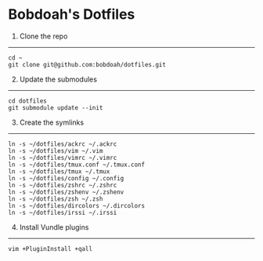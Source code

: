 Bobdoah's Dotfiles
==================

1. Clone the repo
-----------------
    cd ~
    git clone git@github.com:bobdoah/dotfiles.git

2. Update the submodules
------------------------
    cd dotfiles
    git submodule update --init

3. Create the symlinks
----------------------
    ln -s ~/dotfiles/ackrc ~/.ackrc
    ln -s ~/dotfiles/vim ~/.vim
    ln -s ~/dotfiles/vimrc ~/.vimrc
    ln -s ~/dotfiles/tmux.conf ~/.tmux.conf
    ln -s ~/dotfiles/tmux ~/.tmux
    ln -s ~/dotfiles/config ~/.config
    ln -s ~/dotfiles/zshrc ~/.zshrc
    ln -s ~/dotfiles/zshenv ~/.zshenv
    ln -s ~/dotfiles/zsh ~/.zsh
    ln -s ~/dotfiles/dircolors ~/.dircolors
    ln -s ~/dotfiles/irssi ~/.irssi

4. Install Vundle plugins
-------------------------

    vim +PluginInstall +qall
